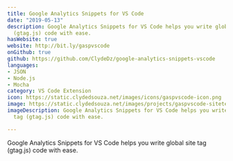 ```yaml
---
title: Google Analytics Snippets for VS Code
date: "2019-05-13"
description: Google Analytics Snippets for VS Code helps you write global site tag
  (gtag.js) code with ease.
hasWebsite: true
website: http://bit.ly/gaspvscode
onGithub: true
github: https://github.com/ClydeDz/google-analytics-snippets-vscode
languages:
- JSON
- Node.js
- Mocha
category: VS Code Extension
icon: https://static.clydedsouza.net/images/icons/gaspvscode-icon.png
image: https://static.clydedsouza.net/images/projects/gaspvscode-siteteaser.png
imageDescription: Google Analytics Snippets for VS Code helps you write global site
  tag (gtag.js) code with ease.

---
```

Google Analytics Snippets for VS Code helps you write global site tag (gtag.js) code with ease.